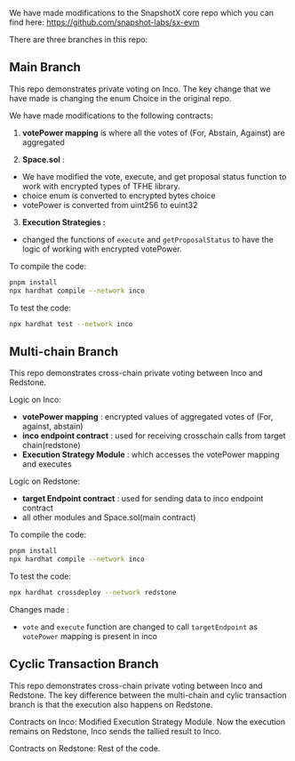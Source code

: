 We have made modifications to the SnapshotX core repo which you can find here: https://github.com/snapshot-labs/sx-evm  

There are three branches in this repo: 

## Main Branch 
This repo demonstrates private voting on Inco. The key change that we have made is changing the enum Choice in the original repo.  

We have made modifications to the following contracts:

1) **votePower mapping** is where all the votes of (For, Abstain, Against) are aggregated

2) **Space.sol** : 
- We have modified the vote, execute, and get proposal status function to work with encrypted types of TFHE library.
- choice enum is converted to encrypted bytes choice
- votePower is converted from uint256 to euint32

3) **Execution Strategies :**
- changed the functions of `execute` and `getProposalStatus` to have the logic of working with encrypted votePower.

To compile the code: 

```sh
pnpm install
npx hardhat compile --network inco 
```

To test the code: 

```sh
npx hardhat test --network inco 
```


## Multi-chain Branch

This repo demonstrates cross-chain private voting between Inco and Redstone. 

Logic on Inco:
- __votePower mapping__ : encrypted values of aggregated votes of (For, against, abstain)
- __inco endpoint contract__ : used for receiving crosschain calls from target chain(redstone)
- __Execution Strategy Module__ : which accesses the votePower mapping and executes

Logic on Redstone: 
- __target Endpoint contract__ : used for sending data to inco endpoint contract
- all other modules and Space.sol(main contract)

To compile the code: 

```sh
pnpm install
npx hardhat compile --network inco 
```

To test the code: 

```sh
npx hardhat crossdeploy --network redstone
```

Changes made :
- `vote` and `execute` function are changed to call `targetEndpoint` as `votePower` mapping is present in inco


## Cyclic Transaction Branch
 
 
This repo demonstrates cross-chain private voting between Inco and Redstone. The key difference between the multi-chain and cylic transaction branch is that the execution also happens on Redstone. 

Contracts on Inco: 
Modified Execution Strategy Module. Now the execution remains on Redstone, Inco sends the tallied result to Inco.

Contracts on Redstone: 
Rest of the code. 
